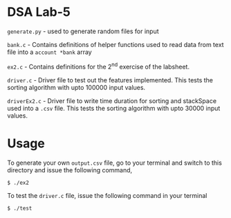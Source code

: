 # DSA Lab-5 
`generate.py` - used to generate random files for input

`bank.c` - Contains definitions of helper functions used to read data from text file into a `account *bank` array

`ex2.c` - Contains definitions for the 2<sup>nd</sup> exercise of the labsheet. 

`driver.c` - Driver file to test out the features implemented. This tests the sorting algorithm with upto 100000 input values.

`driverEx2.c` - Driver file to write time duration for sorting and stackSpace used into a `.csv` file. This tests the sorting algorithm with upto 30000 input values.

# Usage
To generate your own `output.csv` file, go to your terminal and switch to this directory and issue the following command,

```
$ ./ex2
```
To test the `driver.c` file, issue the following command in your terminal

```
$ ./test
```